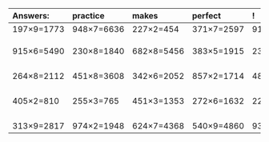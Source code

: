 | Answers: | practice | makes | perfect | ! |
| :--- | :--- | :--- | :--- | :--- |
| 197×9=1773 | 948×7=6636 | 227×2=454 | 371×7=2597 | 917×4=3668 | 
|   |   |   |   |   | 
|   |   |   |   |   | 
|   |   |   |   |   | 
| 915×6=5490 | 230×8=1840 | 682×8=5456 | 383×5=1915 | 232×4=928 | 
|   |   |   |   |   | 
|   |   |   |   |   | 
|   |   |   |   |   | 
|   |   |   |   |   | 
| 264×8=2112 | 451×8=3608 | 342×6=2052 | 857×2=1714 | 484×6=2904 | 
|   |   |   |   |   | 
|   |   |   |   |   | 
|   |   |   |   |   | 
|   |   |   |   |   | 
| 405×2=810 | 255×3=765 | 451×3=1353 | 272×6=1632 | 223×9=2007 | 
|   |   |   |   |   | 
|   |   |   |   |   | 
|   |   |   |   |   | 
|   |   |   |   |   | 
| 313×9=2817 | 974×2=1948 | 624×7=4368 | 540×9=4860 | 933×8=7464 | 
